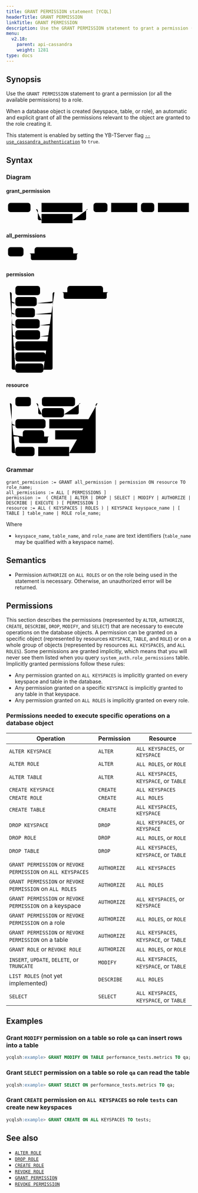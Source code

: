 ```yaml
---
title: GRANT PERMISSION statement [YCQL]
headerTitle: GRANT PERMISSION
linkTitle: GRANT PERMISSION
description: Use the GRANT PERMISSION statement to grant a permission (or all the available permissions) to a role.
menu:
  v2.18:
    parent: api-cassandra
    weight: 1281
type: docs
---
```


## Synopsis

Use the `GRANT PERMISSION` statement to grant a permission (or all the available permissions) to a role.

When a database object is created (keyspace, table, or role), an automatic and explicit grant of all the permissions relevant to the object are granted to the role creating it.

This statement is enabled by setting the YB-TServer flag [`--use_cassandra_authentication`](../../../reference/configuration/yb-tserver/#config-flags) to `true`.

## Syntax

### Diagram

#### grant_permission

<svg class="rrdiagram" version="1.1" xmlns:xlink="http://www.w3.org/1999/xlink" xmlns="http://www.w3.org/2000/svg" width="501" height="65" viewbox="0 0 501 65"><path class="connector" d="M0 22h5m61 0h30m111 0h20m-146 0q5 0 5 5v20q0 5 5 5h5m84 0h32q5 0 5-5v-20q0-5 5-5m5 0h10m38 0h10m71 0h10m36 0h10m84 0h5"/><rect class="literal" x="5" y="5" width="61" height="25" rx="7"/><text class="text" x="15" y="22">GRANT</text><a xlink:href="../grammar_diagrams#all-permissions"><rect class="rule" x="96" y="5" width="111" height="25"/><text class="text" x="106" y="22">all_permissions</text></a><a xlink:href="../grammar_diagrams#permission"><rect class="rule" x="96" y="35" width="84" height="25"/><text class="text" x="106" y="52">permission</text></a><rect class="literal" x="237" y="5" width="38" height="25" rx="7"/><text class="text" x="247" y="22">ON</text><a xlink:href="../grammar_diagrams#resource"><rect class="rule" x="285" y="5" width="71" height="25"/><text class="text" x="295" y="22">resource</text></a><rect class="literal" x="366" y="5" width="36" height="25" rx="7"/><text class="text" x="376" y="22">TO</text><a xlink:href="../grammar_diagrams#role-name"><rect class="rule" x="412" y="5" width="84" height="25"/><text class="text" x="422" y="22">role_name</text></a></svg>

#### all_permissions

<svg class="rrdiagram" version="1.1" xmlns:xlink="http://www.w3.org/1999/xlink" xmlns="http://www.w3.org/2000/svg" width="207" height="50" viewbox="0 0 207 50"><path class="connector" d="M0 22h5m42 0h30m105 0h20m-140 0q5 0 5 5v8q0 5 5 5h115q5 0 5-5v-8q0-5 5-5m5 0h5"/><rect class="literal" x="5" y="5" width="42" height="25" rx="7"/><text class="text" x="15" y="22">ALL</text><rect class="literal" x="77" y="5" width="105" height="25" rx="7"/><text class="text" x="87" y="22">PERMISSIONS</text></svg>

#### permission

<svg class="rrdiagram" version="1.1" xmlns:xlink="http://www.w3.org/1999/xlink" xmlns="http://www.w3.org/2000/svg" width="288" height="245" viewbox="0 0 288 245"><path class="connector" d="M0 22h25m67 0h44m-121 25q0 5 5 5h5m58 0h38q5 0 5-5m-111 30q0 5 5 5h5m53 0h43q5 0 5-5m-111 30q0 5 5 5h5m66 0h30q5 0 5-5m-111 30q0 5 5 5h5m67 0h29q5 0 5-5m-111 30q0 5 5 5h5m91 0h5q5 0 5-5m-111 30q0 5 5 5h5m82 0h14q5 0 5-5m-116-175q5 0 5 5v200q0 5 5 5h5m76 0h20q5 0 5-5v-200q0-5 5-5m5 0h30m97 0h20m-132 0q5 0 5 5v8q0 5 5 5h107q5 0 5-5v-8q0-5 5-5m5 0h5"/><rect class="literal" x="25" y="5" width="67" height="25" rx="7"/><text class="text" x="35" y="22">CREATE</text><rect class="literal" x="25" y="35" width="58" height="25" rx="7"/><text class="text" x="35" y="52">ALTER</text><rect class="literal" x="25" y="65" width="53" height="25" rx="7"/><text class="text" x="35" y="82">DROP</text><rect class="literal" x="25" y="95" width="66" height="25" rx="7"/><text class="text" x="35" y="112">SELECT</text><rect class="literal" x="25" y="125" width="67" height="25" rx="7"/><text class="text" x="35" y="142">MODIFY</text><rect class="literal" x="25" y="155" width="91" height="25" rx="7"/><text class="text" x="35" y="172">AUTHORIZE</text><rect class="literal" x="25" y="185" width="82" height="25" rx="7"/><text class="text" x="35" y="202">DESCRIBE</text><rect class="literal" x="25" y="215" width="76" height="25" rx="7"/><text class="text" x="35" y="232">EXECUTE</text><rect class="literal" x="166" y="5" width="97" height="25" rx="7"/><text class="text" x="176" y="22">PERMISSION</text></svg>

#### resource

<svg class="rrdiagram" version="1.1" xmlns:xlink="http://www.w3.org/1999/xlink" xmlns="http://www.w3.org/2000/svg" width="258" height="170" viewbox="0 0 258 170"><path class="connector" d="M0 22h25m42 0h30m90 0h20m-125 0q5 0 5 5v20q0 5 5 5h5m60 0h35q5 0 5-5v-20q0-5 5-5m5 0h46m-238 55q0 5 5 5h5m82 0h10m116 0h5q5 0 5-5m-228 30q0 5 5 5h25m58 0h20m-93 0q5 0 5 5v8q0 5 5 5h68q5 0 5-5v-8q0-5 5-5m5 0h10m91 0h14q5 0 5-5m-233-85q5 0 5 5v125q0 5 5 5h5m52 0h10m84 0h67q5 0 5-5v-125q0-5 5-5m5 0h5"/><rect class="literal" x="25" y="5" width="42" height="25" rx="7"/><text class="text" x="35" y="22">ALL</text><rect class="literal" x="97" y="5" width="90" height="25" rx="7"/><text class="text" x="107" y="22">KEYSPACES</text><rect class="literal" x="97" y="35" width="60" height="25" rx="7"/><text class="text" x="107" y="52">ROLES</text><rect class="literal" x="25" y="65" width="82" height="25" rx="7"/><text class="text" x="35" y="82">KEYSPACE</text><a xlink:href="../grammar_diagrams#keyspace-name"><rect class="rule" x="117" y="65" width="116" height="25"/><text class="text" x="127" y="82">keyspace_name</text></a><rect class="literal" x="45" y="95" width="58" height="25" rx="7"/><text class="text" x="55" y="112">TABLE</text><a xlink:href="../grammar_diagrams#table-name"><rect class="rule" x="133" y="95" width="91" height="25"/><text class="text" x="143" y="112">table_name</text></a><rect class="literal" x="25" y="140" width="52" height="25" rx="7"/><text class="text" x="35" y="157">ROLE</text><a xlink:href="../grammar_diagrams#role-name"><rect class="rule" x="87" y="140" width="84" height="25"/><text class="text" x="97" y="157">role_name</text></a></svg>

### Grammar

```ebnf
grant_permission := GRANT all_permission | permission ON resource TO role_name;
all_permissions := ALL [ PERMISSIONS ]
permission :=  ( CREATE | ALTER | DROP | SELECT | MODIFY | AUTHORIZE | DESCRIBE | EXECUTE ) [ PERMISSION ]
resource := ALL ( KEYSPACES | ROLES ) | KEYSPACE keyspace_name | [ TABLE ] table_name | ROLE role_name;
```

Where

- `keyspace_name`, `table_name`, and `role_name` are text identifiers (`table_name` may be qualified with a keyspace name).

## Semantics

- Permission `AUTHORIZE` on `ALL ROLES` or on the role being used in the statement is necessary. Otherwise, an unauthorized error will be returned.

## Permissions

This section describes the permissions (represented by `ALTER`, `AUTHORIZE`, `CREATE`, `DESCRIBE`, `DROP`, `MODIFY`, and `SELECT`) that are necessary to execute operations on the database objects. A permission can be granted on a specific object (represented by resources `KEYSPACE`, `TABLE`, and `ROLE`) or on a whole group of objects (represented by resources `ALL KEYSPACES`, and `ALL ROLES`). Some permissions are granted implicitly, which means that you will never see them listed when you query `system_auth.role_permissions` table. Implicitly granted permissions follow these rules:

- Any permission granted on `ALL KEYSPACES` is implicitly granted on every keyspace and table in the database.
- Any permission granted on a specific `KEYSPACE` is implicitly granted to any table in that keyspace.
- Any permission granted on `ALL ROLES` is implicitly granted on every role.

### Permissions needed to execute specific operations on a database object

Operation| Permission| Resource|
---------|-----------|---------|
`ALTER KEYSPACE`| `ALTER`| `ALL KEYSPACES`, or `KEYSPACE`
`ALTER ROLE`| `ALTER`| `ALL ROLES`, or `ROLE`
`ALTER TABLE`| `ALTER`| `ALL KEYSPACES`, `KEYSPACE`, or `TABLE`
`CREATE KEYSPACE`| `CREATE`| `ALL KEYSPACES`
`CREATE ROLE`| `CREATE`| `ALL ROLES`
`CREATE TABLE`| `CREATE`| `ALL KEYSPACES`, `KEYSPACE`
`DROP KEYSPACE`| `DROP`| `ALL KEYSPACES`, or `KEYSPACE`
`DROP ROLE`| `DROP`| `ALL ROLES`, or `ROLE`
`DROP TABLE`| `DROP`| `ALL KEYSPACES`, `KEYSPACE`, or `TABLE`
`GRANT PERMISSION` or `REVOKE PERMISSION` on `ALL KEYSPACES`| `AUTHORIZE`| `ALL KEYSPACES`
`GRANT PERMISSION` or `REVOKE PERMISSION` on `ALL ROLES`| `AUTHORIZE`| `ALL ROLES`
`GRANT PERMISSION` or `REVOKE PERMISSION` on a keyspace| `AUTHORIZE`| `ALL KEYSPACES`, or `KEYSPACE`
`GRANT PERMISSION` or `REVOKE PERMISSION` on a role| `AUTHORIZE` | `ALL ROLES`, or `ROLE`
`GRANT PERMISSION` or `REVOKE PERMISSION` on a table| `AUTHORIZE`| `ALL KEYSPACES`, `KEYSPACE`, or `TABLE`
`GRANT ROLE` or `REVOKE ROLE`| `AUTHORIZE` | `ALL ROLES`, or `ROLE`
`INSERT`, `UPDATE`, `DELETE`, or `TRUNCATE`| `MODIFY`| `ALL KEYSPACES`, `KEYSPACE`, or `TABLE`
`LIST ROLES` (not yet implemented)| `DESCRIBE`| `ALL ROLES`
`SELECT`| `SELECT`| `ALL KEYSPACES`, `KEYSPACE`, or `TABLE`

## Examples

### Grant `MODIFY` permission on a table so role `qa` can insert rows into a table

```sql
ycqlsh:example> GRANT MODIFY ON TABLE performance_tests.metrics TO qa;
```

### Grant `SELECT` permission on a table so role `qa` can read the table

```sql
ycqlsh:example> GRANT SELECT ON performance_tests.metrics TO qa;
```

### Grant `CREATE` permission on `ALL KEYSPACES` so role `tests` can create new keyspaces

```sql
ycqlsh:example> GRANT CREATE ON ALL KEYSPACES TO tests;
```

## See also

- [`ALTER ROLE`](../ddl_alter_role)
- [`DROP ROLE`](../ddl_drop_role)
- [`CREATE ROLE`](../ddl_create_role)
- [`REVOKE ROLE`](../ddl_revoke_role)
- [`GRANT PERMISSION`](../ddl_grant_permission)
- [`REVOKE PERMISSION`](../ddl_revoke_permission)
